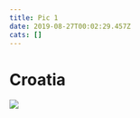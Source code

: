 ```yaml
---
title: Pic 1
date: 2019-08-27T00:02:29.457Z
cats: []
---
```

# Croatia

![](/assets/cody-black-nm89mzvar5i-unsplash.jpg)
